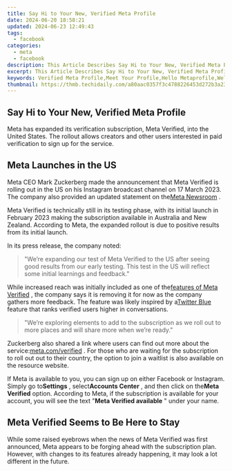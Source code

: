 ```yaml
---
title: Say Hi to Your New, Verified Meta Profile
date: 2024-06-20 18:58:21
updated: 2024-06-23 12:49:43
tags:
  - facebook
categories:
  - meta
  - facebook
description: This Article Describes Say Hi to Your New, Verified Meta Profile
excerpt: This Article Describes Say Hi to Your New, Verified Meta Profile
keywords: Verified Meta Profile,Meet Your Profile,Hello Metaprofile,Welcome Verified Selfie,Connect Verified Profile,Greet New Verified,Introduce Verified Meta
thumbnail: https://thmb.techidaily.com/a80aac0357f3c4788226453d272b3a23130ff4b40d591496be1b3a2b61ca7796.jpg
---
```


## Say Hi to Your New, Verified Meta Profile

 Meta has expanded its verification subscription, Meta Verified, into the United States. The rollout allows creators and other users interested in paid verification to sign up for the service.

## Meta Launches in the US

 Meta CEO Mark Zuckerberg made the announcement that Meta Verified is rolling out in the US on his Instagram broadcast channel on 17 March 2023\. The company also provided an updated statement on the[Meta Newsroom](https://about.fb.com/news/2023/02/testing-meta-verified-to-help-creators/) .

 Meta Verified is technically still in its testing phase, with its initial launch in February 2023 making the subscription available in Australia and New Zealand. According to Meta, the expanded rollout is due to positive results from its initial launch.

In its press release, the company noted:

> "We’re expanding our test of Meta Verified to the US after seeing good results from our early testing. This test in the US will reflect some initial learnings and feedback."

 While increased reach was initially included as one of the[features of Meta Verified](https://www.makeuseof.com/what-is-meta-verified-is-it-worth-the-money/) , the company says it is removing it for now as the company gathers more feedback. The feature was likely inspired by a[Twitter Blue](https://www.makeuseof.com/what-is-twitter-blue/) feature that ranks verified users higher in conversations.

> "We’re exploring elements to add to the subscription as we roll out to more places and will share more when we’re ready."

 Zuckerberg also shared a link where users can find out more about the service:[meta.com/verified](https://meta.com/verified) . For those who are waiting for the subscription to roll out out to their country, the option to join a waitlist is also available on the resource website.

 If Meta is available to you, you can sign up on either Facebook or Instagram. Simply go to**Settings** , select**Accounts Center** , and then click on the**Meta Verified** option. According to Meta, if the subscription is available for your account, you will see the text "**Meta Verified available** " under your name.

## Meta Verified Seems to Be Here to Stay

 While some raised eyebrows when the news of Meta Verified was first announced, Meta appears to be forging ahead with the subscription plan. However, with changes to its features already happening, it may look a lot different in the future.


<ins class="adsbygoogle"
     style="display:block"
     data-ad-format="autorelaxed"
     data-ad-client="ca-pub-7571918770474297"
     data-ad-slot="1223367746"></ins>



<ins class="adsbygoogle"
     style="display:block"
     data-ad-client="ca-pub-7571918770474297"
     data-ad-slot="8358498916"
     data-ad-format="auto"
     data-full-width-responsive="true"></ins>
